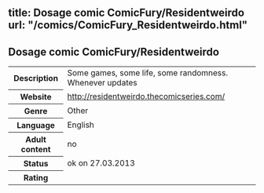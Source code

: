 title: Dosage comic ComicFury/Residentweirdo
url: "/comics/ComicFury_Residentweirdo.html"
---
Dosage comic ComicFury/Residentweirdo
-----------------------------------------

<table class="comicinfo">
<tr>
<th>Description</th><td>Some games, some life, some randomness. Whenever updates</td>
</tr>
<tr>
<th>Website</th><td><a href="http://residentweirdo.thecomicseries.com/">http://residentweirdo.thecomicseries.com/</a></td>
</tr>
<tr>
<th>Genre</th><td>Other</td>
</tr>
<tr>
<th>Language</th><td>English</td>
</tr>
<tr>
<th>Adult content</th><td>no</td>
</tr>
<tr>
<th>Status</th><td>ok on 27.03.2013</td>
</tr>
<tr>
<th>Rating</th><td><div class="g-plusone" data-size="standard" data-annotation="bubble"
 data-href="http://residentweirdo.thecomicseries.com/"></div></td>
</tr>
</table>
<script type="text/javascript">
  (function() {
    var po = document.createElement('script'); po.type = 'text/javascript'; po.async = true;
    po.src = 'https://apis.google.com/js/plusone.js';
    var s = document.getElementsByTagName('script')[0]; s.parentNode.insertBefore(po, s);
  })();
</script>
